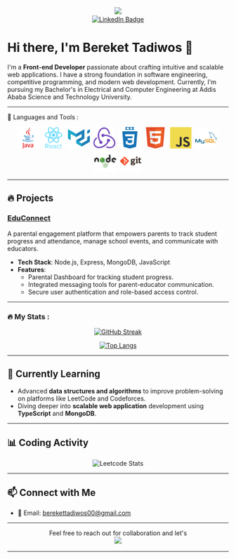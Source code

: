 <div id="header" align="center" >
 <img src="https://i.giphy.com/media/v1.Y2lkPTc5MGI3NjExem9pdDNmdjczb25pMzVrbGRvYWlzbzR2OHJmMGFmaXZka2tlODJ1ZSZlcD12MV9pbnRlcm5hbF9naWZfYnlfaWQmY3Q9Zw/CcwLAV11cALh3OuEJ5/giphy.gif" width="300" margin-bottom="10" />
  <div id="badges">
    <a href="https://linkedin.com/in/bereket-tadiwos">
      <img src="https://img.shields.io/badge/LinkedIn-black?style=for-the-badge&logo=linkedin&logoColor=white" alt="LinkedIn Badge" width="200" />
    </a>
 </div> 
</div>

# Hi there, I'm Bereket Tadiwos 👋

I'm a **Front-end Developer** passionate about crafting intuitive and scalable web applications. I have a strong foundation in software engineering, competitive programming, and modern web development. Currently, I'm pursuing my Bachelor's in Electrical and Computer Engineering at Addis Ababa Science and Technology University.

---

🚀 Languages and Tools :
<div align="center">
  <img src="https://github.com/devicons/devicon/blob/master/icons/java/java-original-wordmark.svg" title="Java" alt="Java" width="50" height="50"/>&nbsp;
  <img src="https://github.com/devicons/devicon/blob/master/icons/react/react-original-wordmark.svg" title="React" alt="React" width="50" height="50"/>&nbsp;
  <img src="https://github.com/devicons/devicon/blob/master/icons/materialui/materialui-original.svg" title="Material UI" alt="Material UI" width="50" height="50"/>&nbsp;
  <img src="https://github.com/devicons/devicon/blob/master/icons/redux/redux-original.svg" title="Redux" alt="Redux " width="50" height="50"/>&nbsp;
  <img src="https://github.com/devicons/devicon/blob/master/icons/css3/css3-plain-wordmark.svg"  title="CSS3" alt="CSS" width="50" height="50"/>&nbsp;
  <img src="https://github.com/devicons/devicon/blob/master/icons/html5/html5-original.svg" title="HTML5" alt="HTML" width="50" height="50"/>&nbsp;
  <img src="https://github.com/devicons/devicon/blob/master/icons/javascript/javascript-original.svg" title="JavaScript" alt="JavaScript" width="50" height="50"/>&nbsp;
  <img src="https://github.com/devicons/devicon/blob/master/icons/mysql/mysql-original-wordmark.svg" title="MySQL"  alt="MySQL" width="50" height="50"/>&nbsp;
  <img src="https://github.com/devicons/devicon/blob/master/icons/nodejs/nodejs-original-wordmark.svg" title="NodeJS" alt="NodeJS" width="50" height="50"/>&nbsp;
  <img src="https://github.com/devicons/devicon/blob/master/icons/git/git-original-wordmark.svg" title="Git" **alt="Git" width="50" height="50"/>
</div>

---

## 🔥 Projects

### [EduConnect](https://github.com/BEKI77/educonnect)
A parental engagement platform that empowers parents to track student progress and attendance, manage school events, and communicate with educators.

- **Tech Stack**: Node.js, Express, MongoDB, JavaScript
- **Features**:
  - Parental Dashboard for tracking student progress.
  - Integrated messaging tools for parent-educator communication.
  - Secure user authentication and role-based access control.

---
### :fire: My Stats :
<div align="center" >

  [![GitHub Streak](http://github-readme-streak-stats.herokuapp.com?user=BEKI77&theme=dark&background=000000)](https://git.io/streak-stats)
  
  [![Top Langs](https://github-readme-stats.vercel.app/api/top-langs/?username=BEKI77&layout=compact&theme=vision-friendly-dark)](https://github.com/anuraghazra/github-readme-stats)
  
</div>

---

## 🎯 Currently Learning

- Advanced **data structures and algorithms** to improve problem-solving on platforms like LeetCode and Codeforces.
- Diving deeper into **scalable web application** development using **TypeScript** and **MongoDB**.

---

## 📊 Coding Activity
<div align="center">

  ![Leetcode Stats](https://leetcard.jacoblin.cool/Mclovinbek?ext=heatmap&theme=dark&width=900&height=400)
  
</div>

---

## 📫 Connect with Me
- 📧 Email: [berekettadiwos00@gmail.com](mailto:berekettadiwos00@gmail.com)

---
<div align="center">
  <div>
    Feel free to reach out for collaboration and let's 
  </div>

  <img src="https://i.giphy.com/media/v1.Y2lkPTc5MGI3NjExZ25uNGF1eG56bnhlcXhjaWVsY24xeTVvbzR1aTd3cjNrNGk2NTFrZiZlcD12MV9pbnRlcm5hbF9naWZfYnlfaWQmY3Q9Zw/MAUi9Z4eRvaD6CpuMi/giphy.gif" width=200 />
</div>

---
